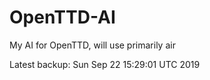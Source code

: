# OpenTTD-AI
My AI for OpenTTD, will use primarily air

Latest backup: Sun Sep 22 15:29:01 UTC 2019
